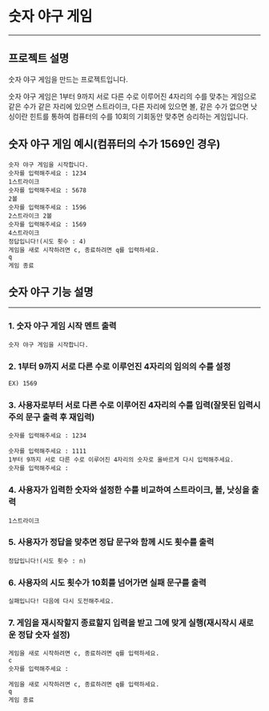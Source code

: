# 숫자 야구 게임

---

## 프로젝트 설명
숫자 야구 게임을 만드는 프로젝트입니다.

숫자 야구 게임은 1부터 9까지 서로 다른 수로 이루어진 4자리의 수를 맞추는 게임으로
같은 수가 같은 자리에 있으면 스트라이크, 다른 자리에 있으면 볼,
같은 수가 없으면 낫싱이란 힌트를 통하여 컴퓨터의 수를 10회의 기회동안
맞추면 승리하는 게임입니다.

## 숫자 야구 게임 예시(컴퓨터의 수가 1569인 경우)
    숫자 야구 게임을 시작합니다.
    숫자를 입력해주세요 : 1234
    1스트라이크
    숫자를 입력해주세요 : 5678
    2볼
    숫자를 입력해주세요 : 1596
    2스트라이크 2볼
    숫자를 입력해주세요 : 1569
    4스트라이크
    정답입니다!(시도 횟수 : 4)
    게임을 새로 시작하려면 c, 종료하려면 q를 입력하세요.
    q
    게임 종료

## 숫자 야구 기능 설명

-----------
### 1. 숫자 야구 게임 시작 멘트 출력
    숫자 야구 게임을 시작합니다.


### 2. 1부터 9까지 서로 다른 수로 이루언진 4자리의 임의의 수를 설정
    EX) 1569

### 3. 사용자로부터 서로 다른 수로 이루어진 4자리의 수를 입력(잘못된 입력시 주의 문구 출력 후 재입력)
    숫자를 입력해주세요 : 1234

    숫자를 입력해주세요 : 1111
    1부터 9까지 서로 다른 수로 이루어진 4자리의 숫자로 올바르게 다시 입력해주세요.
    숫자를 입력해주세요 :

### 4. 사용자가 입력한 숫자와 설정한 수를 비교하여 스트라이크, 볼, 낫싱을 출력
    1스트라이크

### 5. 사용자가 정답을 맞추면 정답 문구와 함께 시도 횟수를 출력
    정답입니다!(시도 횟수 : n)

### 6. 사용자의 시도 횟수가 10회를 넘어가면 실패 문구를 출력
    실패입니다! 다음에 다시 도전해주세요.

### 7. 게임을 재시작할지 종료할지 입력을 받고 그에 맞게 실행(재시작시 새로운 정답 숫자 설정)
    게임을 새로 시작하려면 c, 종료하려면 q를 입력하세요.
    c
    숫자를 입력해주세요 :

    게임을 새로 시작하려면 c, 종료하려면 q를 입력하세요.
    q
    게임 종료



